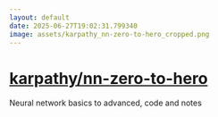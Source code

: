 ```yaml
---
layout: default
date: 2025-06-27T19:02:31.799340
image: assets/karpathy_nn-zero-to-hero_cropped.png
---
```


# [karpathy/nn-zero-to-hero](https://github.com/karpathy/nn-zero-to-hero)

Neural network basics to advanced, code and notes
